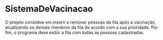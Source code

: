 # SistemaDeVacinacao
O projeto consistee em inserir e remover pessoas da fila após a vacinação, atualizando os demais membros da fila de acordo
com a sua prioridade. Por fim, o programa deve exibir a fila com todas as pessoas cadastradas.
